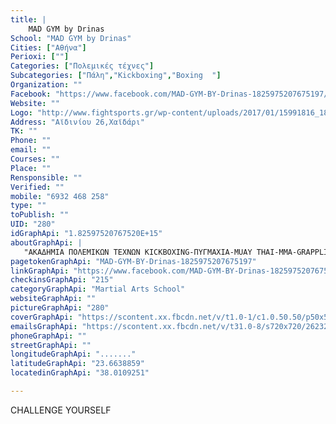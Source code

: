 ```yaml
---
title: |
    MAD GYM by Drinas
School: "MAD GYM by Drinas"
Cities: ["Αθήνα"]
Perioxi: [""]
Categories: ["Πολεμικές τέχνες"]
Subcategories: ["Πάλη","Kickboxing","Boxing  "]
Organization: ""
Facebook: "https://www.facebook.com/MAD-GYM-BY-Drinas-1825975207675197/"
Website: ""
Logo: "http://www.fightsports.gr/wp-content/uploads/2017/01/15991816_1876247035942241_1842094823_o.jpg"
Address: "Αϊδινίου 26,Χαϊδάρι"
TK: ""
Phone: ""
email: ""
Courses: ""
Place: ""
Rensponsible: ""
Verified: ""
mobile: "6932 468 258"
type: ""
toPublish: ""
UID: "280"
idGraphApi: "1.82597520767520E+15"
aboutGraphApi: | 
   "ΑΚΑΔΗΜΙΑ ΠΟΛΕΜΙΚΩΝ ΤΕΧΝΩΝ KICKBOXING-ΠΥΓΜΑΧΙΑ-MUAY THAI-MMA-GRAPPLING-CROSSFIT-KRAV MAGA-PILATES-ΤRX"
pagetokenGraphApi: "MAD-GYM-BY-Drinas-1825975207675197"
linkGraphApi: "https://www.facebook.com/MAD-GYM-BY-Drinas-1825975207675197/"
checkinsGraphApi: "215"
categoryGraphApi: "Martial Arts School"
websiteGraphApi: ""
pictureGraphApi: "280"
coverGraphApi: "https://scontent.xx.fbcdn.net/v/t1.0-1/c1.0.50.50/p50x50/27655031_2011258999146816_7888292883850900206_n.jpg?oh=812046cafc73ac51c68d583e4d744482&amp;oe=5B4E4269"
emailsGraphApi: "https://scontent.xx.fbcdn.net/v/t31.0-8/s720x720/26232901_1999315260341190_7907444973948080653_o.jpg?oh=1cb9d03fa2d2dd1da8371142c746209f&amp;oe=5B030276"
phoneGraphApi: ""
streetGraphApi: ""
longitudeGraphApi: "......."
latitudeGraphApi: "23.6638859"
locatedinGraphApi: "38.0109251"

---
```


CHALLENGE YOURSELF

